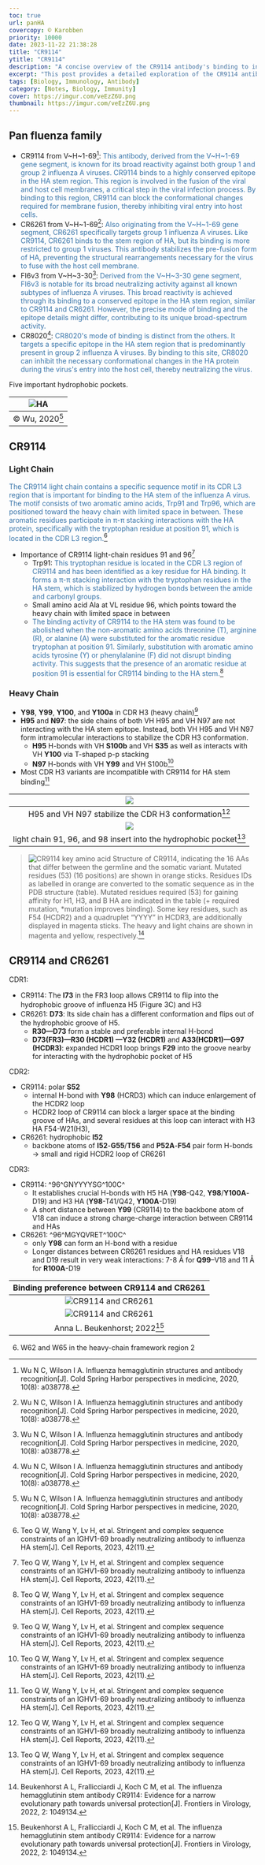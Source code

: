 ```yaml
---
toc: true
url: panHA
covercopy: © Karobben
priority: 10000
date: 2023-11-22 21:38:28
title: "CR9114"
ytitle: "CR9114" 
description: "A concise overview of the CR9114 antibody's binding to influenza A viruses, highlighting its effectiveness and comparison with other antibodies."
excerpt: "This post provides a detailed exploration of the CR9114 antibody, focusing on its binding properties and effectiveness against various influenza A virus strains. It covers the specific gene segments from which CR9114 is derived, explaining its broad reactivity to both group 1 and group 2 influenza A viruses. The article highlights the significance of the HA stem region in the virus and how CR9114's binding to this region blocks the necessary conformational changes for viral entry into host cells. Additionally, it compares CR9114 to other antibodies like CR6261 and FI6v3, discussing their different binding modes and effectiveness. The content is technical and geared towards readers with a background in biology and immunology."
tags: [Biology, Immunology, Antibody]
category: [Notes, Biology, Immunity]
cover: https://imgur.com/veEzZ6U.png
thumbnail: https://imgur.com/veEzZ6U.png
---
```


## Pan fluenza family


- CR9114 from V~H~1-69[^Med-2020-Wu-a038778]: <ai>This antibody, derived from the V~H~1-69 gene segment, is known for its broad reactivity against both group 1 and group 2 influenza A viruses. CR9114 binds to a highly conserved epitope in the HA stem region. This region is involved in the fusion of the viral and host cell membranes, a critical step in the viral infection process. By binding to this region, CR9114 can block the conformational changes required for membrane fusion, thereby inhibiting viral entry into host cells.</ai>
- CR6261 from V~H~1-69[^Med-2020-Wu-a038778]: <ai>Also originating from the V~H~1-69 gene segment, CR6261 specifically targets group 1 influenza A viruses. Like CR9114, CR6261 binds to the stem region of HA, but its binding is more restricted to group 1 viruses. This antibody stabilizes the pre-fusion form of HA, preventing the structural rearrangements necessary for the virus to fuse with the host cell membrane.</ai>
- FI6v3 from V~H~3-30[^Med-2020-Wu-a038778]: <ai>Derived from the V~H~3-30 gene segment, FI6v3 is notable for its broad neutralizing activity against all known subtypes of influenza A viruses. This broad reactivity is achieved through its binding to a conserved epitope in the HA stem region, similar to CR9114 and CR6261. However, the precise mode of binding and the epitope details might differ, contributing to its unique broad-spectrum activity.</ai>
- CR8020[^Med-2020-Wu-a038778]: <ai>CR8020's mode of binding is distinct from the others. It targets a specific epitope in the HA stem region that is predominantly present in group 2 influenza A viruses. By binding to this site, CR8020 can inhibit the necessary conformational changes in the HA protein during the virus's entry into the host cell, thereby neutralizing the virus.</ai>


Five important hydrophobic pockets.

|![HA](https://perspectivesinmedicine.cshlp.org/content/10/8/a038778/F4.large.jpg)|
|:-:|
|© Wu, 2020[^Med-2020-Wu-a038778]|


## CR9114

### Light Chain

<ai>The CR9114 light chain contains a specific sequence motif in its CDR L3 region that is important for binding to the HA stem of the influenza A virus. The motif consists of two aromatic amino acids, Trp91 and Trp96, which are positioned toward the heavy chain with limited space in between. These aromatic residues participate in π-π stacking interactions with the HA protein, specifically with the tryptophan residue at position 91, which is located in the CDR L3 region.</ai>[^PIIS2211124723014225] 

- Importance of CR9114 light-chain residues 91 and 96[^PIIS2211124723014225]
  - Trp91: <ai>This tryptophan residue is located in the CDR L3 region of CR9114 and has been identified as a key residue for HA binding. It forms a π-π stacking interaction with the tryptophan residues in the HA stem, which is stabilized by hydrogen bonds between the amide and carbonyl groups.<ai>
  - Small amino acid Ala at VL residue 96, which points toward the heavy chain with limited space in between
  - <ai>The binding activity of CR9114 to the HA stem was found to be abolished when the non-aromatic amino acids threonine (T), arginine (R), or alanine (A) were substituted for the aromatic residue tryptophan at position 91. Similarly, substitution with aromatic amino acids tyrosine (Y) or phenylalanine (F) did not disrupt binding activity. This suggests that the presence of an aromatic residue at position 91 is essential for CR9114 binding to the HA stem.<ai>[^PIIS2211124723014225]

### Heavy Chain

- **Y98**, **Y99**, **Y100**, and **Y100a** in CDR H3 (heavy chain)[^PIIS2211124723014225]
- **H95** and **N97**: the side chains of both VH H95 and VH N97 are not interacting with the HA stem epitope. Instead, both VH H95 and VH N97 form intramolecular interactions to stabilize the CDR H3 conformation. 
  - **H95** H-bonds with VH **S100b** and VH **S35** as well as interacts with VH **Y100** via T-shaped p-p stacking
  - **N97** H-bonds with VH **Y99** and VH S100b[^PIIS2211124723014225]
- Most CDR H3 variants are incompatible with CR9114 for HA stem binding[^PIIS2211124723014225]


|![](https://ars.els-cdn.com/content/image/1-s2.0-S2211124723014225-gr4.jpg)|
|:-:|
|H95 and VH N97 stabilize the CDR H3 conformation[^PIIS2211124723014225]|
|![](https://imgur.com/iWELcwB.png)|
|light chain 91, 96, and 98 insert into the hydrophobic pocket[^PIIS2211124723014225]|



>![CR9114 key amino acid](https://www.frontiersin.org/files/Articles/1049134/fviro-02-1049134-HTML-r4/image_m/fviro-02-1049134-g004.jpg)
> Structure of CR9114, indicating the 16 AAs that differ between the germline and the somatic variant. Mutated residues (53) (16 positions) are shown in orange sticks. Residues IDs as labelled in orange are converted to the somatic sequence as in the PDB structure (table). Mutated residues required (53) for gaining affinity for H1, H3, and B HA are indicated in the table (+ required mutation, *mutation improves binding). Some key residues, such as F54 (HCDR2) and a quadruplet “YYYY” in HCDR3, are additionally displayed in magenta sticks. The heavy and light chains are shown in magenta and yellow, respectively.[^fviro-02-1049134]



## CR9114 and CR6261

CDR1:
- CR9114: The **I73** in the FR3 loop allows CR9114 to ﬂip into the hydrophobic groove of inﬂuenza H5 (Figure 3C) and H3
- CR6261: **D73**: Its side chain has a different conformation and ﬂips out of the hydrophobic groove of H5.
  - **R30—D73** form a stable and preferable internal H-bond
  - **D73(FR3)—R30 (HCDR1) —Y32 (HCDR1)** and **A33(HCDR1)—G97 (HCDR3)**: expanded HCDR1 loop brings **F29** into the groove nearby for interacting with the hydrophobic pocket of H5

CDR2: 
- CR9114: polar **S52**
  - internal H-bond with **Y98** (HCRD3) which can induce enlargement of the HCDR2 loop
  - HCDR2 loop of CR9114 can block a larger space at the binding groove of HAs, and several residues at this loop can interact with H3 HA F54-W21(H3),
- CR6261: hydrophobic **I52**
  - backbone atoms of **I52**-**G55**/**T56** and **P52A**-**F54** pair form H-bonds → small and rigid HCDR2 loop of CR6261

CDR3:
- CR9114: ^96^GNYYYYSG^100C^
  - It establishes crucial H-bonds with H5 HA (**Y98**-Q42, **Y98**/**Y100A**-D19) and H3 HA (**Y98**-T41/Q42, **Y100A**-D19)
  - A short distance between **Y99** (CR9114) to the backbone atom of V18 can induce a strong charge-charge interaction between CR9114 and HAs
- CR6261: ^96^MGYQVRET^100C^
  - only **Y98** can form an H-bond with a residue
  - Longer distances between CR6261 residues and HA residues V18 and D19 result in very weak interactions: 7-8 Å for **Q99**–V18 and 11 Å for **R100A**-D19


|Binding preference between CR9114 and CR6261|
|:-:|
|![CR9114 and CR6261](https://imgur.com/GCMw6iZ.png)|
|![CR9114 and CR6261](https://imgur.com/3otr25H.png)|
|Anna L. Beukenhorst; 2022[^fviro-02-1049134]|







6. W62 and W65 in the heavy-chain framework region 2

[^s41577-019-0143-6]: Krammer F. The human antibody response to influenza A virus infection and vaccination[J]. Nature Reviews Immunology, 2019, 19(6): 383-397.
[^PIIS2211124723014225]: Teo Q W, Wang Y, Lv H, et al. Stringent and complex sequence constraints of an IGHV1-69 broadly neutralizing antibody to influenza HA stem[J]. Cell Reports, 2023, 42(11).
[^Med-2020-Wu-a038778]: Wu N C, Wilson I A. Influenza hemagglutinin structures and antibody recognition[J]. Cold Spring Harbor perspectives in medicine, 2020, 10(8): a038778.
[^fviro-02-1049134]: Beukenhorst A L, Frallicciardi J, Koch C M, et al. The influenza hemagglutinin stem antibody CR9114: Evidence for a narrow evolutionary path towards universal protection[J]. Frontiers in Virology, 2022, 2: 1049134.


<style>
pre {
  background-color: #38393d;
  color: #5fd381;
}
ai {
   color:  #3572A8;
}
</style>

